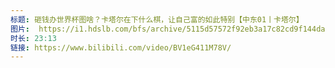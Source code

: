 ```yaml
---
标题: 砸钱办世界杯图啥？卡塔尔在下什么棋，让自己富的如此特别【中东01丨卡塔尔】
图片:  https://i1.hdslb.com/bfs/archive/5115d57572f92eb3a17c82cd9f144da8dd7bf916.jpg@320w_200h_1c_!web-space-upload-video.webp
时长: 23:13
链接: https://www.bilibili.com/video/BV1eG411M78V/
---
```

